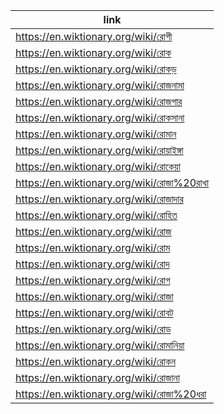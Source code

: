 |link|
|----|
|https://en.wiktionary.org/wiki/রোগী|
|https://en.wiktionary.org/wiki/রোক|
|https://en.wiktionary.org/wiki/রোকড়|
|https://en.wiktionary.org/wiki/রোজনামা|
|https://en.wiktionary.org/wiki/রোজগার|
|https://en.wiktionary.org/wiki/রোকসানা|
|https://en.wiktionary.org/wiki/রোমান|
|https://en.wiktionary.org/wiki/রোয়াইঙ্গা|
|https://en.wiktionary.org/wiki/রোকেয়া|
|https://en.wiktionary.org/wiki/রোজা%20রাখা|
|https://en.wiktionary.org/wiki/রোজাদার|
|https://en.wiktionary.org/wiki/রোহিত|
|https://en.wiktionary.org/wiki/রোজ|
|https://en.wiktionary.org/wiki/রোম|
|https://en.wiktionary.org/wiki/রোদ|
|https://en.wiktionary.org/wiki/রোগ|
|https://en.wiktionary.org/wiki/রোজা|
|https://en.wiktionary.org/wiki/রোবট|
|https://en.wiktionary.org/wiki/রোড|
|https://en.wiktionary.org/wiki/রোমানিয়া|
|https://en.wiktionary.org/wiki/রোকন|
|https://en.wiktionary.org/wiki/রোজানা|
|https://en.wiktionary.org/wiki/রোজা%20ধরা|
